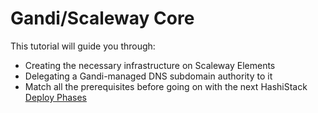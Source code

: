 # Gandi/Scaleway Core

This tutorial will guide you through:

* Creating the necessary infrastructure on Scaleway Elements
* Delegating a Gandi-managed DNS subdomain authority to it
* Match all the prerequisites before going on with the next HashiStack [Deploy Phases](/explanations/deploy_phases.md)
